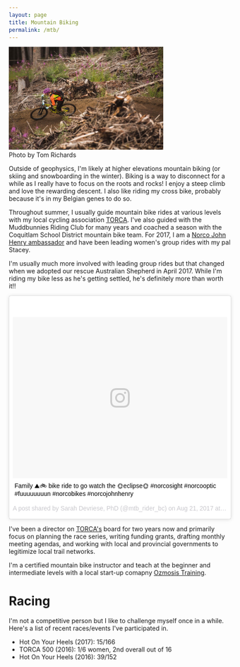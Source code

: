 ```yaml
---
layout: page
title: Mountain Biking
permalink: /mtb/
---
```


<div>
<img src="https://github.com/sdevriese/sdevriese.github.io/raw/master/_posts/img/2017-09-18%2020.02.51.jpg" width="350"><br>Photo by Tom Richards
</div>

Outside of geophysics, I'm likely at higher elevations mountain biking (or skiing and snowboarding in the winter). Biking is a way to disconnect for a while as I really have to focus on the roots and rocks! I enjoy a steep climb and love the rewarding descent. I also like riding my cross bike, probably because it's in my Belgian genes to do so.


Throughout summer, I usually guide mountain bike rides at various levels with my local cycling association [TORCA][torca]. I've also guided with the Muddbunnies Riding Club for many years and coached a season with the Coquitlam School District mountain bike team. For 2017, I am a [Norco John Henry ambassador][jh] and have been leading women's group rides with my pal Stacey.

I'm usually much more involved with leading group rides but that changed when we adopted our rescue Australian Shepherd in April 2017. While I'm riding my bike less as he's getting settled, he's definitely more than worth it!!

<blockquote class="instagram-media" data-instgrm-captioned data-instgrm-version="7" style=" background:#FFF; border:0; border-radius:3px; box-shadow:0 0 1px 0 rgba(0,0,0,0.5),0 1px 10px 0 rgba(0,0,0,0.15); margin: 1px; max-width:658px; padding:0; width:99.375%; width:-webkit-calc(100% - 2px); width:calc(100% - 2px);"><div style="padding:8px;"> <div style=" background:#F8F8F8; line-height:0; margin-top:40px; padding:37.5% 0; text-align:center; width:100%;"> <div style=" background:url(data:image/png;base64,iVBORw0KGgoAAAANSUhEUgAAACwAAAAsCAMAAAApWqozAAAABGdBTUEAALGPC/xhBQAAAAFzUkdCAK7OHOkAAAAMUExURczMzPf399fX1+bm5mzY9AMAAADiSURBVDjLvZXbEsMgCES5/P8/t9FuRVCRmU73JWlzosgSIIZURCjo/ad+EQJJB4Hv8BFt+IDpQoCx1wjOSBFhh2XssxEIYn3ulI/6MNReE07UIWJEv8UEOWDS88LY97kqyTliJKKtuYBbruAyVh5wOHiXmpi5we58Ek028czwyuQdLKPG1Bkb4NnM+VeAnfHqn1k4+GPT6uGQcvu2h2OVuIf/gWUFyy8OWEpdyZSa3aVCqpVoVvzZZ2VTnn2wU8qzVjDDetO90GSy9mVLqtgYSy231MxrY6I2gGqjrTY0L8fxCxfCBbhWrsYYAAAAAElFTkSuQmCC); display:block; height:44px; margin:0 auto -44px; position:relative; top:-22px; width:44px;"></div></div> <p style=" margin:8px 0 0 0; padding:0 4px;"> <a href="https://www.instagram.com/p/BYEQTRvHDzh/" style=" color:#000; font-family:Arial,sans-serif; font-size:14px; font-style:normal; font-weight:normal; line-height:17px; text-decoration:none; word-wrap:break-word;" target="_blank">Family ⛰🚲 bike ride to go watch the 🌞eclipse🌞 #norcosight #norcooptic #fuuuuuuuun #norcobikes #norcojohnhenry</a></p> <p style=" color:#c9c8cd; font-family:Arial,sans-serif; font-size:14px; line-height:17px; margin-bottom:0; margin-top:8px; overflow:hidden; padding:8px 0 7px; text-align:center; text-overflow:ellipsis; white-space:nowrap;">A post shared by Sarah Devriese, PhD (@mtb_rider_bc) on <time style=" font-family:Arial,sans-serif; font-size:14px; line-height:17px;" datetime="2017-08-21T18:49:06+00:00">Aug 21, 2017 at 11:49am PDT</time></p></div></blockquote>
<script async defer src="//platform.instagram.com/en_US/embeds.js"></script>

I've been a director on [TORCA's][torca] board for two years now and primarily focus on planning the race series, writing funding grants, drafting monthly meeting agendas, and working with local and provincial governments to legitimize local trail networks.

I'm a certified mountain bike instructor and teach at the beginner and intermediate levels with a local start-up comapny [Ozmosis Training][ozmosis].

# Racing

I'm not a competitive person but I like to challenge myself once in a while. Here's a list of recent races/events I've participated in.

* Hot On Your Heels (2017): 15/166
* TORCA 500 (2016): 1/6 women, 2nd overall out of 16
* Hot On Your Heels (2016): 39/152

[torca]: www.torca.ca "TORCA"
[jh]: www.johnhenrybikes.com/about/our-team-ambassadors-pg65.htm "Norco JH"
[ozmosis]: www.ozmosistraining.com "Ozmosis Training"
